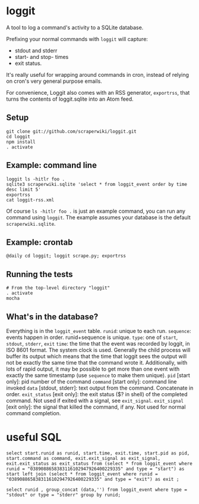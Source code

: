 # loggit #

A tool to log a command's activity to a SQLite database.

Prefixing your normal commands with `loggit` will capture:
* stdout and stderr 
* start- and stop- times 
* exit status.

It's really useful for wrapping around commands in cron, instead of relying on cron's very general purpose emails.

For convenience, Loggit also comes with an RSS generator, `exportrss`, that turns the contents of loggit.sqlite into an Atom feed.

## Setup ##

    git clone git://github.com/scraperwiki/loggit.git
    cd loggit
    npm install
    . activate

## Example: command line ##

    loggit ls -hitlr foo .
    sqlite3 scraperwiki.sqlite 'select * from loggit_event order by time desc limit 5'
    exportrss
    cat loggit-rss.xml

Of course `ls -hitlr foo .` is just an example command, you can run any command using `loggit`.
The example assumes your database is the default `scraperwiki.sqlite`.
    
## Example: crontab ##

    @daily cd loggit; loggit scrape.py; exportrss

## Running the tests ##

    # From the top-level directory "loggit"
    . activate
    mocha

## What's in the database? ##

Everything is in the `loggit_event` table.
`runid`: unique to each run.
`sequence`: events happen in order. runid+sequence is unique.
`type`: one of `start`, `stdout`, `stderr`, `exit`
`time`: the time that the event was recorded by loggit, in ISO 8601 format.  The system clock is used.  Generally the child process will buffer its output which means that the time that loggit sees the output will not be exactly the same time that the command wrote it.  Additionally, with lots of rapid output, it may be possible to get more than one event with exactly the same timestamp (use `sequence` to make them unique).
`pid` [start only]: pid number of the command
`command` [start only]: command line invoked
`data` [stdout, stderr]: text output from the command. Concatenate in order.
`exit_status` [exit only]: the exit status ($? in shell) of the completed command. Not used if exited with a signal, see `exit_signal`.
`exit_signal` [exit only]: the signal that killed the command, if any.  Not used for normal command completion.

# useful SQL

    select start.runid as runid, start.time, exit.time, start.pid as pid, start.command as command, exit.exit_signal as exit_signal, exit.exit_status as exit_status from (select * from loggit_event where runid = "0389088658383116102947926400229335" and type = "start") as start left join (select * from loggit_event where runid = "0389088658383116102947926400229335" and type = "exit") as exit ;

    select runid , group_concat (data,'') from loggit_event where type = "stdout" or type = "stderr" group by runid;


